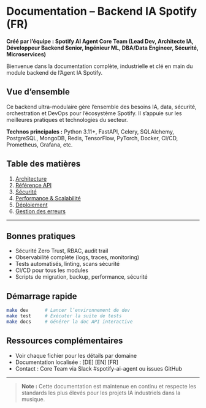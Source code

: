 # Documentation – Backend IA Spotify (FR)

**Créé par l’équipe : Spotify AI Agent Core Team (Lead Dev, Architecte IA, Développeur Backend Senior, Ingénieur ML, DBA/Data Engineer, Sécurité, Microservices)**

Bienvenue dans la documentation complète, industrielle et clé en main du module backend de l’Agent IA Spotify.

## Vue d’ensemble
Ce backend ultra-modulaire gère l’ensemble des besoins IA, data, sécurité, orchestration et DevOps pour l’écosystème Spotify. Il s’appuie sur les meilleures pratiques et technologies du secteur.

**Technos principales :** Python 3.11+, FastAPI, Celery, SQLAlchemy, PostgreSQL, MongoDB, Redis, TensorFlow, PyTorch, Docker, CI/CD, Prometheus, Grafana, etc.

## Table des matières
1. [Architecture](ARCHITEKTUR.md)
2. [Référence API](API_REFERENZ.md)
3. [Sécurité](SICHERHEIT.md)
4. [Performance & Scalabilité](LEISTUNG.md)
5. [Déploiement](BEREITSTELLUNG.md)
6. [Gestion des erreurs](FEHLERBEHEBUNG.md)

---

## Bonnes pratiques
- Sécurité Zero Trust, RBAC, audit trail
- Observabilité complète (logs, traces, monitoring)
- Tests automatisés, linting, scans sécurité
- CI/CD pour tous les modules
- Scripts de migration, backup, performance, sécurité

## Démarrage rapide
```bash
make dev      # Lancer l’environnement de dev
make test     # Exécuter la suite de tests
make docs     # Générer la doc API interactive
```

## Ressources complémentaires
- Voir chaque fichier pour les détails par domaine
- Documentation localisée : [DE] [EN] [FR]
- Contact : Core Team via Slack #spotify-ai-agent ou issues GitHub

---

> **Note :** Cette documentation est maintenue en continu et respecte les standards les plus élevés pour les projets IA industriels dans la musique.

